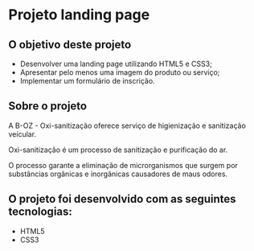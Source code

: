 # Projeto landing page

## O objetivo deste projeto
- Desenvolver uma landing page utilizando HTML5 e CSS3; 
- Apresentar pelo menos uma imagem do produto ou serviço;
- Implementar um formulário de inscrição.

## Sobre o projeto
A B-OZ - Oxi-sanitização oferece serviço de higienização e sanitização veícular.

Oxi-sanitização é um processo de sanitização e purificação do ar.

O processo garante a eliminação de microrganismos que surgem por substâncias orgânicas e inorgânicas causadores de maus odores.

## O projeto foi desenvolvido com as seguintes tecnologias:
- HTML5
- CSS3
